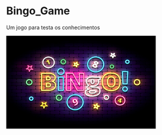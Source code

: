 # Bingo_Game
Um jogo para testa os conhecimentos

<img height="250" width="400" src="https://github.com/victor-0324/Bingo_Game/blob/main/static/img/istockphoto-1205079090-170667a.jpg?raw=true" />	
